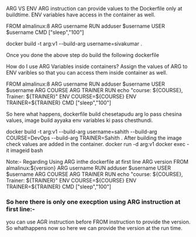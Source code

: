 ARG VS ENV
ARG instruction can provide values to the Dockerfile only at buildtime.
ENV variables have access in the container as well.

FROM almalinux:8
ARG username
RUN adduser $username
USER $username
CMD ["sleep","100"]

docker build -t arg:v1 --build-arg username=sivakumar .

Once you done the above step do build the following dockerfile

How do I use ARG Variables inside containers?
Assign the values of ARG to ENV varibles so that you can access them inside container as well.

FROM almalinux:8
ARG username
RUN adduser $username
USER $username
ARG COURSE
ARG TRAINER
RUN echo "course: ${COURSE}, Trainer: ${TRAINER}"
ENV COURSE=${COURSE}
ENV TRAINER=${TRAINER}
CMD ["sleep","100"]

So here what happens, dockerfile build chesetapudu arg lo pass chesina values, image build ayyaka env variables ki pass chesthundi.

docker build -t arg:v1 --build-arg username=sahith --build-arg COURSE=DevOps --build-arg TRAINER=Sahith .
After building the image check values are added in the container.
docker run -d arg:v1
docker exec -it imageid bash

Note:- Regarding Using ARG inthe dockerfile at first line
ARG version
FROM almalinux:${version}
ARG username
RUN adduser $username
USER $username
ARG COURSE
ARG TRAINER
RUN echo "course: ${COURSE}, Trainer: ${TRAINER}"
ENV COURSE=${COURSE}
ENV TRAINER=${TRAINER}
CMD ["sleep","100"]

### So here there is only one execption using ARG instruction at first line:-
you can use AGR instruction before FROM instruction to provide the version. So whathappens now so here we can provide the version at the run time.